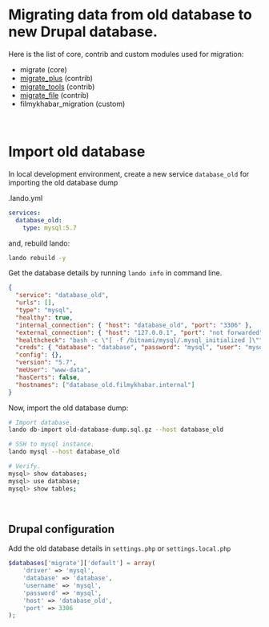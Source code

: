 # Migrating data from old database to new Drupal database.

Here is the list of core, contrib and custom modules used for migration:

- migrate (core)
- [migrate_plus](https://www.drupal.org/project/migrate_plus) (contrib)
- [migrate_tools](https://www.drupal.org/project/migrate_tools) (contrib)
- [migrate_file](https://www.drupal.org/project/migrate_file) (contrib)
- filmykhabar_migration (custom)

<br />

# Import old database

In local development environment, create a new service `database_old` for importing the old database dump

.lando.yml

```yml
services:
  database_old:
    type: mysql:5.7
```

and, rebuild lando:

```bash
lando rebuild -y
```

Get the database details by running `lando info` in command line.

```json
{
  "service": "database_old",
  "urls": [],
  "type": "mysql",
  "healthy": true,
  "internal_connection": { "host": "database_old", "port": "3306" },
  "external_connection": { "host": "127.0.0.1", "port": "not forwarded" },
  "healthcheck": "bash -c \"[ -f /bitnami/mysql/.mysql_initialized ]\"",
  "creds": { "database": "database", "password": "mysql", "user": "mysql" },
  "config": {},
  "version": "5.7",
  "meUser": "www-data",
  "hasCerts": false,
  "hostnames": ["database_old.filmykhabar.internal"]
}
```

Now, import the old database dump:

```bash
# Import database.
lando db-import old-database-dump.sql.gz --host database_old

# SSH to mysql instance.
lando mysql --host database_old

# Verify.
mysql> show databases;
mysql> use database;
mysql> show tables;
```

<br />

## Drupal configuration

Add the old database details in `settings.php` or `settings.local.php`

```php
$databases['migrate']['default'] = array(
    'driver' => 'mysql',
    'database' => 'database',
    'username' => 'mysql',
    'password' => 'mysql',
    'host' => 'database_old',
    'port' => 3306
);
```
